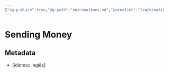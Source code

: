 ```yaml
---
{"dg-publish":true,"dg-path":"en/donations.md","permalink":"/en/donations/","title":"Sending Money","hide":true,"tags":["www"],"noteIcon":1,"created":"2024-04-07T15:11:25.829-06:00","updated":"2024-04-07T19:21:31.888-06:00"}
---
```


# Sending Money

## Metadata

- [idioma:: inglés]
